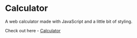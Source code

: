 # Calculator

A web calculator made with JavaScript and a little bit of styling.

Check out here - [Calculator](http://ajinkya2000.github.io/Web-Calculator)
